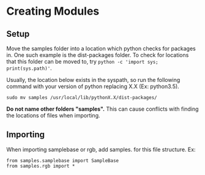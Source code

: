 Creating Modules
======================================

Setup
--------
Move the samples folder into a location which python checks for packages in. One such example is the dist-packages folder. To check for locations that this folder can be moved to, try `python -c 'import sys; print(sys.path)'`.

Usually, the location below exists in the syspath, so run the following command with your version of python replacing X.X (Ex: python3.5).
```
sudo mv samples /usr/local/lib/pythonX.X/dist-packages/
```
**Do not name other folders "samples".** This can cause conflicts with finding the locations of files when importing.

Importing
---------
When importing samplebase or rgb, add samples. for this file structure.
Ex:
```
from samples.samplebase import SampleBase
from samples.rgb import *
```

